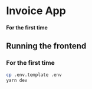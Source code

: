# Invoice App

#### For the first time

## Running the frontend

### For the first time

```sh
cp .env.template .env
yarn dev
```
